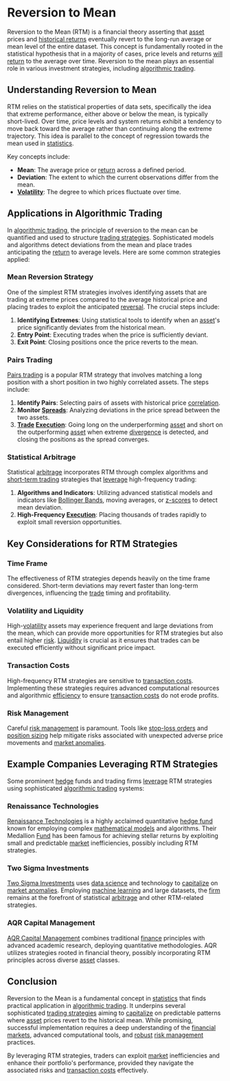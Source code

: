 # Reversion to Mean

Reversion to the Mean (RTM) is a financial theory asserting that [asset](../a/asset.md) prices and [historical returns](../h/historical_returns.md) eventually revert to the long-run average or mean level of the entire dataset. This concept is fundamentally rooted in the statistical hypothesis that in a majority of cases, price levels and returns [will](../w/will.md) [return](../r/return.md) to the average over time. Reversion to the mean plays an essential role in various investment strategies, including [algorithmic trading](../a/algorithmic_trading.md).

## Understanding Reversion to Mean

RTM relies on the statistical properties of data sets, specifically the idea that extreme performance, either above or below the mean, is typically short-lived. Over time, price levels and system returns exhibit a tendency to move back toward the average rather than continuing along the extreme trajectory. This idea is parallel to the concept of regression towards the mean used in [statistics](../s/statistics.md).

Key concepts include:

- **Mean**: The average price or [return](../r/return.md) across a defined period.
- **Deviation**: The extent to which the current observations differ from the mean.
- **[Volatility](../v/volatility.md)**: The degree to which prices fluctuate over time.
  
## Applications in Algorithmic Trading

In [algorithmic trading](../a/algorithmic_trading.md), the principle of reversion to the mean can be quantified and used to structure [trading strategies](../t/trading_strategies.md). Sophisticated models and algorithms detect deviations from the mean and place trades anticipating the [return](../r/return.md) to average levels. Here are some common strategies applied:

### Mean Reversion Strategy

One of the simplest RTM strategies involves identifying assets that are trading at extreme prices compared to the average historical price and placing trades to exploit the anticipated [reversal](../r/reversal.md). The crucial steps include:

1. **Identifying Extremes**: Using statistical tools to identify when an [asset](../a/asset.md)'s price significantly deviates from the historical mean.
2. **Entry Point**: Executing trades when the price is sufficiently deviant.
3. **Exit Point**: Closing positions once the price reverts to the mean.

### Pairs Trading

[Pairs trading](../p/pairs_trading.md) is a popular RTM strategy that involves matching a long position with a short position in two highly correlated assets. The steps include:

1. **Identify Pairs**: Selecting pairs of assets with historical price [correlation](../c/correlation.md).
2. **Monitor [Spreads](../s/spreads.md)**: Analyzing deviations in the price spread between the two assets.
3. **[Trade](../t/trade.md) [Execution](../e/execution.md)**: Going long on the underperforming [asset](../a/asset.md) and short on the outperforming [asset](../a/asset.md) when extreme [divergence](../d/divergence.md) is detected, and closing the positions as the spread converges.

### Statistical Arbitrage

Statistical [arbitrage](../a/arbitrage.md) incorporates RTM through complex algorithms and [short-term trading](../s/short-term_trading.md) strategies that [leverage](../l/leverage.md) high-frequency trading:

1. **Algorithms and Indicators**: Utilizing advanced statistical models and indicators like [Bollinger Bands](../b/bollinger_bands.md), moving averages, or [z-scores](../z/z-scores_in_trading.md) to detect mean deviation.
2. **High-Frequency [Execution](../e/execution.md)**: Placing thousands of trades rapidly to exploit small reversion opportunities.

## Key Considerations for RTM Strategies

### Time Frame

The effectiveness of RTM strategies depends heavily on the time frame considered. Short-term deviations may revert faster than long-term divergences, influencing the [trade](../t/trade.md) timing and profitability.

### Volatility and Liquidity

High-[volatility](../v/volatility.md) assets may experience frequent and large deviations from the mean, which can provide more opportunities for RTM strategies but also entail higher [risk](../r/risk.md). [Liquidity](../l/liquidity.md) is crucial as it ensures that trades can be executed efficiently without significant price impact.

### Transaction Costs

High-frequency RTM strategies are sensitive to [transaction costs](../t/transaction_costs.md). Implementing these strategies requires advanced computational resources and algorithmic [efficiency](../e/efficiency.md) to ensure [transaction costs](../t/transaction_costs.md) do not erode profits.

### Risk Management

Careful [risk management](../r/risk_management.md) is paramount. Tools like [stop-loss orders](../s/stop-loss_orders.md) and [position sizing](../p/position_sizing.md) help mitigate risks associated with unexpected adverse price movements and [market anomalies](../m/market_anomalies.md).

## Example Companies Leveraging RTM Strategies

Some prominent [hedge](../h/hedge.md) funds and trading firms [leverage](../l/leverage.md) RTM strategies using sophisticated [algorithmic trading](../a/algorithmic_trading.md) systems:

### Renaissance Technologies

[Renaissance Technologies](https://www.rentec.com/) is a highly acclaimed quantitative [hedge fund](../h/hedge_fund.md) known for employing complex [mathematical models](../m/mathematical_models_in_trading.md) and algorithms. Their Medallion [Fund](../f/fund.md) has been famous for achieving stellar returns by exploiting small and predictable [market](../m/market.md) inefficiencies, possibly including RTM strategies.

### Two Sigma Investments

[Two Sigma Investments](https://www.twosigma.com/) uses [data science](../d/data_science_in_trading.md) and technology to [capitalize](../c/capitalize.md) on [market anomalies](../m/market_anomalies.md). Employing [machine learning](../m/machine_learning.md) and large datasets, the [firm](../f/firm.md) remains at the forefront of statistical [arbitrage](../a/arbitrage.md) and other RTM-related strategies.

### AQR Capital Management

[AQR Capital Management](https://www.aqr.com/) combines traditional [finance](../f/finance.md) principles with advanced academic research, deploying quantitative methodologies. AQR utilizes strategies rooted in financial theory, possibly incorporating RTM principles across diverse [asset](../a/asset.md) classes.

## Conclusion

Reversion to the Mean is a fundamental concept in [statistics](../s/statistics.md) that finds practical application in [algorithmic trading](../a/algorithmic_trading.md). It underpins several sophisticated [trading strategies](../t/trading_strategies.md) aiming to [capitalize](../c/capitalize.md) on predictable patterns where [asset](../a/asset.md) prices revert to the historical mean. While promising, successful implementation requires a deep understanding of the [financial markets](../f/financial_market.md), advanced computational tools, and [robust](../r/robust.md) [risk management](../r/risk_management.md) practices.

By leveraging RTM strategies, traders can exploit [market](../m/market.md) inefficiencies and enhance their portfolio's performance, provided they navigate the associated risks and [transaction costs](../t/transaction_costs.md) effectively.
